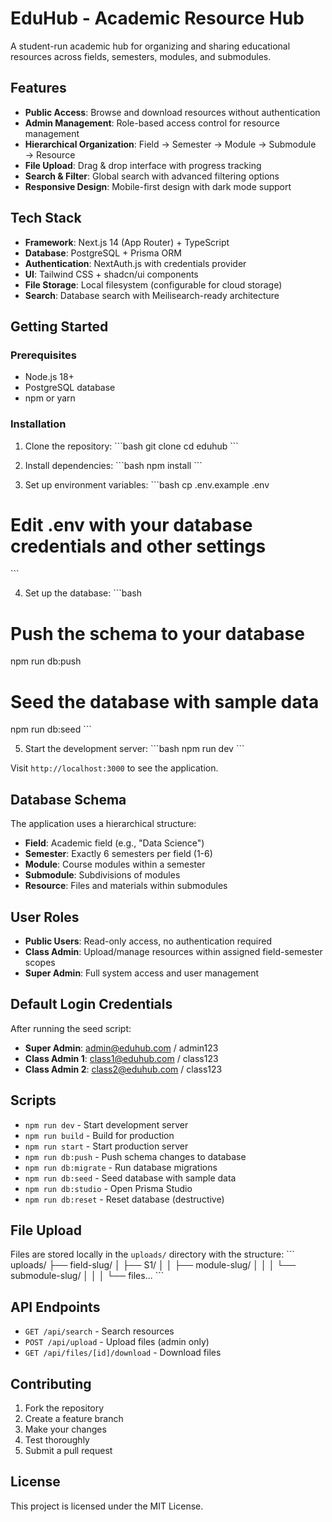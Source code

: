 # EduHub - Academic Resource Hub

A student-run academic hub for organizing and sharing educational resources across fields, semesters, modules, and submodules.

## Features

- **Public Access**: Browse and download resources without authentication
- **Admin Management**: Role-based access control for resource management
- **Hierarchical Organization**: Field → Semester → Module → Submodule → Resource
- **File Upload**: Drag & drop interface with progress tracking
- **Search & Filter**: Global search with advanced filtering options
- **Responsive Design**: Mobile-first design with dark mode support

## Tech Stack

- **Framework**: Next.js 14 (App Router) + TypeScript
- **Database**: PostgreSQL + Prisma ORM
- **Authentication**: NextAuth.js with credentials provider
- **UI**: Tailwind CSS + shadcn/ui components
- **File Storage**: Local filesystem (configurable for cloud storage)
- **Search**: Database search with Meilisearch-ready architecture

## Getting Started

### Prerequisites

- Node.js 18+ 
- PostgreSQL database
- npm or yarn

### Installation

1. Clone the repository:
\`\`\`bash
git clone <repository-url>
cd eduhub
\`\`\`

2. Install dependencies:
\`\`\`bash
npm install
\`\`\`

3. Set up environment variables:
\`\`\`bash
cp .env.example .env
# Edit .env with your database credentials and other settings
\`\`\`

4. Set up the database:
\`\`\`bash
# Push the schema to your database
npm run db:push

# Seed the database with sample data
npm run db:seed
\`\`\`

5. Start the development server:
\`\`\`bash
npm run dev
\`\`\`

Visit `http://localhost:3000` to see the application.

## Database Schema

The application uses a hierarchical structure:

- **Field**: Academic field (e.g., "Data Science")
- **Semester**: Exactly 6 semesters per field (1-6)
- **Module**: Course modules within a semester
- **Submodule**: Subdivisions of modules
- **Resource**: Files and materials within submodules

## User Roles

- **Public Users**: Read-only access, no authentication required
- **Class Admin**: Upload/manage resources within assigned field-semester scopes
- **Super Admin**: Full system access and user management

## Default Login Credentials

After running the seed script:

- **Super Admin**: admin@eduhub.com / admin123
- **Class Admin 1**: class1@eduhub.com / class123
- **Class Admin 2**: class2@eduhub.com / class123

## Scripts

- `npm run dev` - Start development server
- `npm run build` - Build for production
- `npm run start` - Start production server
- `npm run db:push` - Push schema changes to database
- `npm run db:migrate` - Run database migrations
- `npm run db:seed` - Seed database with sample data
- `npm run db:studio` - Open Prisma Studio
- `npm run db:reset` - Reset database (destructive)

## File Upload

Files are stored locally in the `uploads/` directory with the structure:
\`\`\`
uploads/
├── field-slug/
│   ├── S1/
│   │   ├── module-slug/
│   │   │   └── submodule-slug/
│   │   │       └── files...
\`\`\`

## API Endpoints

- `GET /api/search` - Search resources
- `POST /api/upload` - Upload files (admin only)
- `GET /api/files/[id]/download` - Download files

## Contributing

1. Fork the repository
2. Create a feature branch
3. Make your changes
4. Test thoroughly
5. Submit a pull request

## License

This project is licensed under the MIT License.
